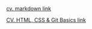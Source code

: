 [cv. markdown link](https://paytsarharutyunyan.github.io/rsschool-cv/cv)

[CV. HTML, CSS & Git Basics link](https://paytsarharutyunyan.github.io/rsschool-cv/)